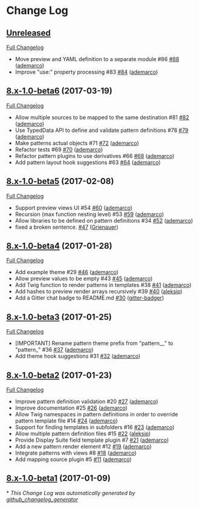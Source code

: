 # Change Log

## [Unreleased](https://github.com/nuvoleweb/ui_patterns/tree/HEAD)

[Full Changelog](https://github.com/nuvoleweb/ui_patterns/compare/8.x-1.0-beta6...HEAD)



- Move preview and YAML definition to a separate module \#86 [\#88](https://github.com/nuvoleweb/ui_patterns/pull/88) ([ademarco](https://github.com/ademarco))
- Improve "use:" property processing \#83 [\#84](https://github.com/nuvoleweb/ui_patterns/pull/84) ([ademarco](https://github.com/ademarco))

## [8.x-1.0-beta6](https://github.com/nuvoleweb/ui_patterns/tree/8.x-1.0-beta6) (2017-03-19)
[Full Changelog](https://github.com/nuvoleweb/ui_patterns/compare/8.x-1.0-beta5...8.x-1.0-beta6)



- Allow multiple sources to be mapped to the same destination \#81 [\#82](https://github.com/nuvoleweb/ui_patterns/pull/82) ([ademarco](https://github.com/ademarco))
- Use TypedData API to define and validate pattern definitions \#78 [\#79](https://github.com/nuvoleweb/ui_patterns/pull/79) ([ademarco](https://github.com/ademarco))
- Make patterns actual objects \#71 [\#72](https://github.com/nuvoleweb/ui_patterns/pull/72) ([ademarco](https://github.com/ademarco))
- Refactor tests \#69 [\#70](https://github.com/nuvoleweb/ui_patterns/pull/70) ([ademarco](https://github.com/ademarco))
- Refactor pattern plugins to use derivatives \#66 [\#68](https://github.com/nuvoleweb/ui_patterns/pull/68) ([ademarco](https://github.com/ademarco))
- Add pattern layout hook suggestions \#63 [\#64](https://github.com/nuvoleweb/ui_patterns/pull/64) ([ademarco](https://github.com/ademarco))

## [8.x-1.0-beta5](https://github.com/nuvoleweb/ui_patterns/tree/8.x-1.0-beta5) (2017-02-08)
[Full Changelog](https://github.com/nuvoleweb/ui_patterns/compare/8.x-1.0-beta4...8.x-1.0-beta5)



- Support preview views UI \#54 [\#60](https://github.com/nuvoleweb/ui_patterns/pull/60) ([ademarco](https://github.com/ademarco))
- Recursion \(max function nesting level\) \#53 [\#59](https://github.com/nuvoleweb/ui_patterns/pull/59) ([ademarco](https://github.com/ademarco))
- Allow libraries to be defined on pattern definitions \#34 [\#52](https://github.com/nuvoleweb/ui_patterns/pull/52) ([ademarco](https://github.com/ademarco))
- fixed a broken sentence. [\#47](https://github.com/nuvoleweb/ui_patterns/pull/47) ([Grienauer](https://github.com/Grienauer))

## [8.x-1.0-beta4](https://github.com/nuvoleweb/ui_patterns/tree/8.x-1.0-beta4) (2017-01-28)
[Full Changelog](https://github.com/nuvoleweb/ui_patterns/compare/8.x-1.0-beta3...8.x-1.0-beta4)



- Add example theme \#29 [\#46](https://github.com/nuvoleweb/ui_patterns/pull/46) ([ademarco](https://github.com/ademarco))
- Allow preview values to be empty \#43 [\#45](https://github.com/nuvoleweb/ui_patterns/pull/45) ([ademarco](https://github.com/ademarco))
- Add Twig function to render patterns in templates \#38 [\#41](https://github.com/nuvoleweb/ui_patterns/pull/41) ([ademarco](https://github.com/ademarco))
- Add hashes to preview render arrays recursively \#39 [\#40](https://github.com/nuvoleweb/ui_patterns/pull/40) ([aleksip](https://github.com/aleksip))
- Add a Gitter chat badge to README.md [\#30](https://github.com/nuvoleweb/ui_patterns/pull/30) ([gitter-badger](https://github.com/gitter-badger))

## [8.x-1.0-beta3](https://github.com/nuvoleweb/ui_patterns/tree/8.x-1.0-beta3) (2017-01-25)
[Full Changelog](https://github.com/nuvoleweb/ui_patterns/compare/8.x-1.0-beta2...8.x-1.0-beta3)



- \[IMPORTANT\] Rename pattern theme prefix from "pattern\_\_" to "pattern\_" \#36 [\#37](https://github.com/nuvoleweb/ui_patterns/pull/37) ([ademarco](https://github.com/ademarco))
- Add theme hook suggestions \#31 [\#32](https://github.com/nuvoleweb/ui_patterns/pull/32) ([ademarco](https://github.com/ademarco))

## [8.x-1.0-beta2](https://github.com/nuvoleweb/ui_patterns/tree/8.x-1.0-beta2) (2017-01-23)
[Full Changelog](https://github.com/nuvoleweb/ui_patterns/compare/8.x-1.0-beta1...8.x-1.0-beta2)



- Improve pattern definition validation \#20 [\#27](https://github.com/nuvoleweb/ui_patterns/pull/27) ([ademarco](https://github.com/ademarco))
- Improve documentation \#25 [\#26](https://github.com/nuvoleweb/ui_patterns/pull/26) ([ademarco](https://github.com/ademarco))
- Allow Twig namespaces in pattern definitions in order to override pattern template file \#14 [\#24](https://github.com/nuvoleweb/ui_patterns/pull/24) ([ademarco](https://github.com/ademarco))
- Support for finding templates in subfolders \#16 [\#23](https://github.com/nuvoleweb/ui_patterns/pull/23) ([ademarco](https://github.com/ademarco))
- Allow multiple pattern definition files \#15 [\#22](https://github.com/nuvoleweb/ui_patterns/pull/22) ([aleksip](https://github.com/aleksip))
- Provide Display Suite field template plugin \#7 [\#21](https://github.com/nuvoleweb/ui_patterns/pull/21) ([ademarco](https://github.com/ademarco))
- Add a new pattern render element \#12 [\#19](https://github.com/nuvoleweb/ui_patterns/pull/19) ([ademarco](https://github.com/ademarco))
- Integrate patterns with views \#8 [\#18](https://github.com/nuvoleweb/ui_patterns/pull/18) ([ademarco](https://github.com/ademarco))
- Add mapping source plugin \#5 [\#11](https://github.com/nuvoleweb/ui_patterns/pull/11) ([ademarco](https://github.com/ademarco))

## [8.x-1.0-beta1](https://github.com/nuvoleweb/ui_patterns/tree/8.x-1.0-beta1) (2017-01-09)


\* *This Change Log was automatically generated by [github_changelog_generator](https://github.com/skywinder/Github-Changelog-Generator)*